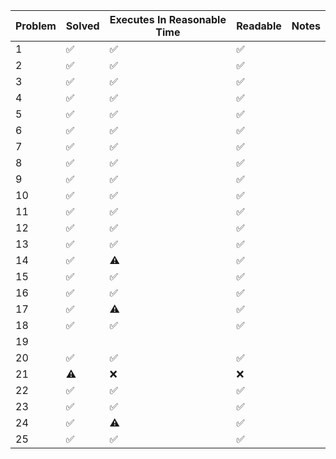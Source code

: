 | Problem | Solved | Executes In Reasonable Time | Readable | Notes |
|---------|--------|-----------------------------|------------| ---- |
| 1       |    ✅   |              ✅              |      ✅     ||
| 2       |    ✅   |             ✅                |    ✅         ||
| 3       |    ✅   |              ✅                |    ✅        ||
| 4       |    ✅    |            ✅                 |    ✅        ||
| 5       |   ✅     |            ✅                 |    ✅        ||
| 6       |   ✅     |            ✅                 |    ✅        ||
| 7       |   ✅     |            ✅                 |    ✅        ||
| 8       |   ✅     |             ✅                |    ✅        ||
| 9       |   ✅     |             ✅                |    ✅        ||
| 10      |    ✅    |             ✅                |   ✅         ||
| 11      |    ✅    |             ✅                |    ✅        ||
| 12      |    ✅    |             ✅                |    ✅        ||
| 13      |    ✅    |             ✅               |     ✅       ||
| 14      |    ✅    |             ⚠️                |    ✅        ||
| 15      |    ✅    |             ✅                |    ✅        ||
| 16      |    ✅    |             ✅                |    ✅        ||
| 17      |    ✅    |             ⚠️                |    ✅        ||
| 18      |    ✅    |             ✅                |    ✅        ||
| 19      |        |                             |            ||
| 20      |    ✅    |             ✅                |    ✅        ||
| 21      |    ⚠️   |              ❌              |      ❌     ||
| 22      |    ✅    |             ✅                |    ✅        ||
| 23      |    ✅    |             ✅                |    ✅        ||
| 24      |    ✅    |             ⚠️                |      ✅      ||
| 25      |    ✅    |             ✅                |      ✅      ||